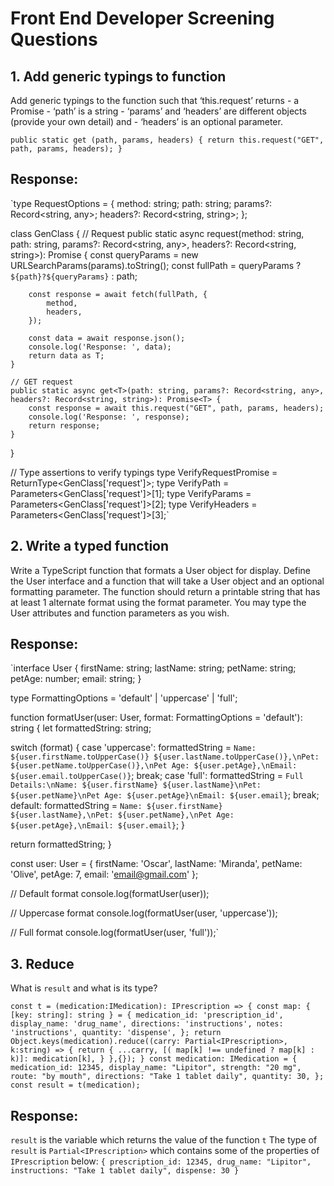 # Front End Developer Screening Questions



## 1. Add generic typings to function
Add generic typings to the function such that ‘this.request’ returns 
    - a Promise 
    - ‘path’ is a string
    - ‘params’ and ‘headers’ are different objects (provide your own detail) and 
    - ‘headers’ is an optional parameter.

`public static get (path, params, headers) {
 return this.request("GET", path, params, headers);
}`

## Response:

`type RequestOptions = {
  method: string;
  path: string;
  params?: Record<string, any>;
  headers?: Record<string, string>;
};

class GenClass {
    // Request
    public static async request<T>(method: string, path: string, params?: Record<string, any>, headers?: Record<string, string>): Promise<T> {
        const queryParams = new URLSearchParams(params).toString();
        const fullPath = queryParams ? `${path}?${queryParams}` : path;

        const response = await fetch(fullPath, {
            method,
            headers,
        });

        const data = await response.json();
        console.log('Response: ', data);
        return data as T;
    }

    // GET request
    public static async get<T>(path: string, params?: Record<string, any>, headers?: Record<string, string>): Promise<T> {
        const response = await this.request("GET", path, params, headers);
        console.log('Response: ', response);
        return response;
    }
}

// Type assertions to verify typings
type VerifyRequestPromise = ReturnType<GenClass['request']>;
type VerifyPath = Parameters<GenClass['request']>[1];
type VerifyParams = Parameters<GenClass['request']>[2];
type VerifyHeaders = Parameters<GenClass['request']>[3];`



## 2. Write a typed function
Write a TypeScript function that formats a User object for display. Define the User interface and a function that will take a User object and an optional formatting parameter. The function should return a printable string that has at least 1 alternate format using the format parameter. You may type the User attributes and function parameters as you wish.

## Response:

`interface User {
  firstName: string;
  lastName: string;
  petName: string;
  petAge: number;
  email: string;
}

type FormattingOptions = 'default' | 'uppercase' | 'full';

function formatUser(user: User, format: FormattingOptions = 'default'): string {
  let formattedString: string;

  switch (format) {
    case 'uppercase':
      formattedString = `Name: ${user.firstName.toUpperCase()} ${user.lastName.toUpperCase()},\nPet: ${user.petName.toUpperCase()},\nPet Age: ${user.petAge},\nEmail: ${user.email.toUpperCase()}`;
      break;
    case 'full':
      formattedString = `Full Details:\nName: ${user.firstName} ${user.lastName}\nPet: ${user.petName}\nPet Age: ${user.petAge}\nEmail: ${user.email}`;
      break;
    default:
      formattedString = `Name: ${user.firstName} ${user.lastName},\nPet: ${user.petName},\nPet Age: ${user.petAge},\nEmail: ${user.email}`;
  }

  return formattedString;
}

const user: User = {
  firstName: 'Oscar',
  lastName: 'Miranda',
  petName: 'Olive',
  petAge: 7,
  email: 'email@gmail.com'
};

// Default format
console.log(formatUser(user));

// Uppercase format
console.log(formatUser(user, 'uppercase'));

// Full format
console.log(formatUser(user, 'full'));`



## 3. Reduce
What is `result` and what is its type?

`const t = (medication:IMedication): IPrescription => {
    const map: { [key: string]: string } = {
        medication_id: 'prescription_id',
        display_name: 'drug_name',
        directions: 'instructions',
        notes: 'instructions',
        quantity: 'dispense',
    };
    return Object.keys(medication).reduce((carry: Partial<IPrescription>, k:string) => {
        return {
            ...carry,
            [( map[k] !== undefined ? map[k] : k)]: medication[k],
        }
    },{});
}
const medication: IMedication = {
    medication_id: 12345,
    display_name: "Lipitor",
    strength: "20 mg",
    route: "by mouth",
    directions: "Take 1 tablet daily",
    quantity: 30,
};
const result = t(medication);`

## Response:

`result` is the variable which returns the value of the function `t`
The type of `result` is `Partial<IPrescription>` which contains some of the properties of `IPrescription` below:
    `{
        prescription_id: 12345,
        drug_name: "Lipitor",
        instructions: "Take 1 tablet daily",
        dispense: 30
    }`

